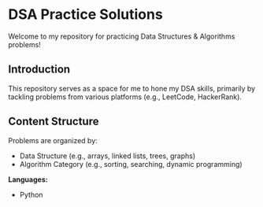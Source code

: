 # DSA Practice Solutions

Welcome to my repository for practicing Data Structures & Algorithms problems!

## Introduction

This repository serves as a space for me to hone my DSA skills, primarily by tackling problems from various platforms (e.g., LeetCode, HackerRank).

## Content Structure

Problems are organized by:

* Data Structure (e.g., arrays, linked lists, trees, graphs)
* Algorithm Category (e.g., sorting, searching, dynamic programming)

**Languages:**

* Python